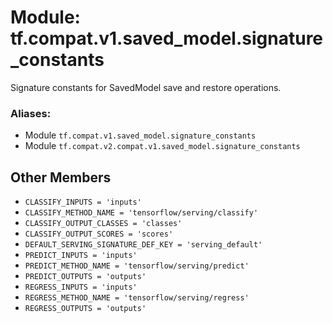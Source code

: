 <div itemscope itemtype="http://developers.google.com/ReferenceObject">
<meta itemprop="name" content="tf.compat.v1.saved_model.signature_constants" />
<meta itemprop="path" content="Stable" />
<meta itemprop="property" content="CLASSIFY_INPUTS"/>
<meta itemprop="property" content="CLASSIFY_METHOD_NAME"/>
<meta itemprop="property" content="CLASSIFY_OUTPUT_CLASSES"/>
<meta itemprop="property" content="CLASSIFY_OUTPUT_SCORES"/>
<meta itemprop="property" content="DEFAULT_SERVING_SIGNATURE_DEF_KEY"/>
<meta itemprop="property" content="PREDICT_INPUTS"/>
<meta itemprop="property" content="PREDICT_METHOD_NAME"/>
<meta itemprop="property" content="PREDICT_OUTPUTS"/>
<meta itemprop="property" content="REGRESS_INPUTS"/>
<meta itemprop="property" content="REGRESS_METHOD_NAME"/>
<meta itemprop="property" content="REGRESS_OUTPUTS"/>
</div>

# Module: tf.compat.v1.saved_model.signature_constants

Signature constants for SavedModel save and restore operations.

### Aliases:

* Module `tf.compat.v1.saved_model.signature_constants`
* Module `tf.compat.v2.compat.v1.saved_model.signature_constants`

<!-- Placeholder for "Used in" -->


## Other Members

* `CLASSIFY_INPUTS = 'inputs'` <a id="CLASSIFY_INPUTS"></a>
* `CLASSIFY_METHOD_NAME = 'tensorflow/serving/classify'` <a id="CLASSIFY_METHOD_NAME"></a>
* `CLASSIFY_OUTPUT_CLASSES = 'classes'` <a id="CLASSIFY_OUTPUT_CLASSES"></a>
* `CLASSIFY_OUTPUT_SCORES = 'scores'` <a id="CLASSIFY_OUTPUT_SCORES"></a>
* `DEFAULT_SERVING_SIGNATURE_DEF_KEY = 'serving_default'` <a id="DEFAULT_SERVING_SIGNATURE_DEF_KEY"></a>
* `PREDICT_INPUTS = 'inputs'` <a id="PREDICT_INPUTS"></a>
* `PREDICT_METHOD_NAME = 'tensorflow/serving/predict'` <a id="PREDICT_METHOD_NAME"></a>
* `PREDICT_OUTPUTS = 'outputs'` <a id="PREDICT_OUTPUTS"></a>
* `REGRESS_INPUTS = 'inputs'` <a id="REGRESS_INPUTS"></a>
* `REGRESS_METHOD_NAME = 'tensorflow/serving/regress'` <a id="REGRESS_METHOD_NAME"></a>
* `REGRESS_OUTPUTS = 'outputs'` <a id="REGRESS_OUTPUTS"></a>
